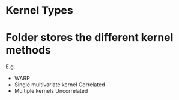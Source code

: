 
# Kernel Types

# Folder stores the different kernel methods

E.g. 

* WARP 
* Single multivariate kernel Correlated
* Multiple kernels Uncorrelated
